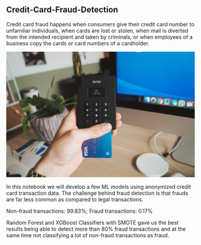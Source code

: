 ## Credit-Card-Fraud-Detection

Credit card fraud happens when consumers give their credit card number to unfamiliar individuals, when cards are lost or stolen, when mail is diverted from the intended recipient and taken by criminals, or when employees of a business copy the cards or card numbers of a cardholder.

![alt text](cardmapr-nl-To2HQm-4688-unsplash.jpg)

In this notebook we will develop a few ML models using anonymized credit card transaction data. The challenge behind fraud detection is that frauds are far less common as compared to legal transactions.

Non-fraud transactions: 99.83%;
Fraud transactions: 0.17%

Random Forest and XGBoost Classifiers with SMOTE gave us the best results being able to detect more than 80% fraud transactions and at the same time not classifying a lot of non-fraud transactions as fraud.

